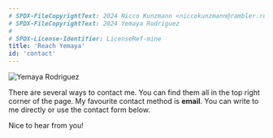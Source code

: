 ```yaml
---
# SPDX-FileCopyrightText: 2024 Nicco Kunzmann <niccokunzmann@rambler.ru>
# SPDX-FileCopyrightText: 2024 Yemaya Rodriguez
#
# SPDX-License-Identifier: LicenseRef-mine
title: 'Reach Yemaya'
id: 'contact'
---
```


![Yemaya Rodriguez](/img/contact.jpg)

There are several ways to contact me. You can find them all in the top right corner of the page.
My favourite contact method is **email**. You can write to me directly or use the contact form below.

Nice to hear from you!
